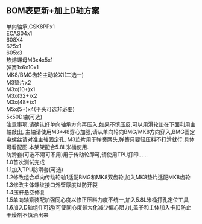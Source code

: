 <!--
 * @Author: Mjf
 * @Date: 2023-06-24 20:53:30
 * @LastEditTime: 2023-06-24 21:03:08
 * @LastEditors: Win_VScode
 * @Description: 
 * @FilePath: \undefinedf:\download\TradRack_Beta-main\STLs\TradRack_Beta-main-mod\MOD\被动回卷料架_D轴版-冷冷哒\readme.md
 * 版权声明暂无
-->
## BOM表更新+加上D轴方案
单向轴承,CSK8PPx1  
ECAS04x1  
608X4  
625x1  
605x3  
热熔螺母M3x4x5x1  
弹簧1x6x10x1  
MK8/BMG齿轮主动轮X1(二选一)  
M3垫片x2  
M3x(10+)x1  
M3x(32+)x2   
M3x(48+)x1  
M5x(5+)x4(平头可选非必要)  
5x50D轴(可选)  
注意事项,请确认好单向轴承方向再压入,如果不慎压反,可以用滑轮垫在下面利用主轴敲出,
主轴请使用M3*48穿心加强,请从单向轮向BMG/MK8方向穿入,BMG固定电螺丝请对准主轴固定孔,
M3垫片用于弹簧两头,弹簧只要轻压料不打滑就行.具体可看配图.本架架配合5.8L米桶使用.  
防滑套(可选不滑可不用)用于传动轮即可,请使用TPU打印……  
1.0首次测试完成  
1.1加入TPU防滑套(可选)  
1.2修改组合单向传动轮轴1适配BMG和MK8双齿轮,加入MK8垫片适配MK8齿轮  
1.3修改主体螺纹接口外壁厚度以防开裂  
1.4压杆悬空修复  
1.5单向轴紧装配加强同心度以修正压料力度不统一,加入5.8L米桶打孔定位工具  
1.6加入D轴组件可选(可使同心度最大化减少偏心阻力),盖子和主体加入卡扣防止干燥剂不慎洒出来  